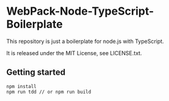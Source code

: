 # WebPack-Node-TypeScript-Boilerplate

This repository is just a boilerplate for node.js with TypeScript.

It is released under the MIT License, see LICENSE.txt.

## Getting started

```
npm install
npm run tdd // or npm run build
```
